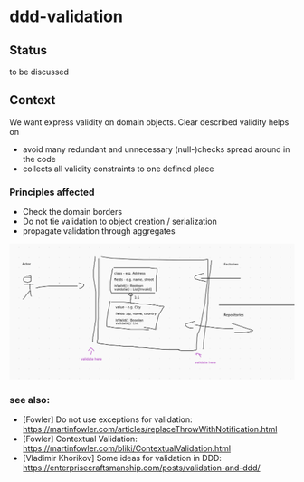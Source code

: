 # ddd-validation

## Status

to be discussed

## Context

We want express validity on domain objects. Clear described validity helps on 
* avoid many redundant and unnecessary (null-)checks spread around in the code
* collects all validity constraints to one defined place

### Principles affected

* Check the domain borders
* Do not tie validation to object creation / serialization
* propagate validation through aggregates

![ddd-validation](ddd-validation.png)

### see also:
* [Fowler] Do not use exceptions for validation: https://martinfowler.com/articles/replaceThrowWithNotification.html
* [Fowler] Contextual Validation: https://martinfowler.com/bliki/ContextualValidation.html
* [Vladimir Khorikov] Some ideas for validation in DDD: https://enterprisecraftsmanship.com/posts/validation-and-ddd/
